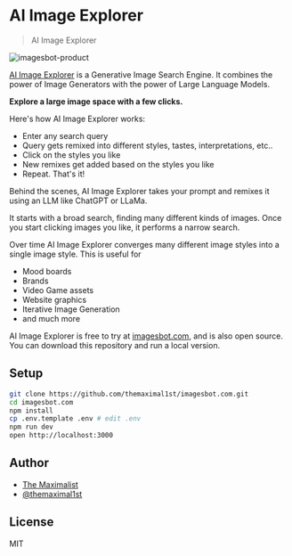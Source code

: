 # AI Image Explorer
> AI Image Explorer

![imagesbot-product](imagesbot-product.png)

[AI Image Explorer](https://imagesbot.com/) is a Generative Image Search Engine. It combines the power of Image Generators with the power of Large Language Models.

**Explore a large image space with a few clicks.**

Here's how AI Image Explorer works:

- Enter any search query
- Query gets remixed into different styles, tastes, interpretations, etc..
- Click on the styles you like
- New remixes get added based on the styles you like
- Repeat. That's it!

Behind the scenes, AI Image Explorer takes your prompt and remixes it using an LLM like ChatGPT or LLaMa.

It starts with a broad search, finding many different kinds of images. Once you start clicking images you like, it performs a narrow search.

Over time AI Image Explorer converges many different image styles into a single image style. This is useful for

- Mood boards
- Brands
- Video Game assets
- Website graphics
- Iterative Image Generation
- and much more

AI Image Explorer is free to try at [imagesbot.com](https://imagesbot.com/), and is also open source. You can download this repository and run a local version.



## Setup

```bash
git clone https://github.com/themaximal1st/imagesbot.com.git
cd imagesbot.com
npm install
cp .env.template .env # edit .env
npm run dev
open http://localhost:3000
```



## Author

-   [The Maximalist](https://themaximalist.com/)
-   [@themaximal1st](https://twitter.com/themaximal1st)



## License

MIT